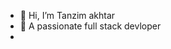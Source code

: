 - 👋 Hi, I’m Tanzim akhtar
- 👀 A passionate  full stack devloper
- 

<!---
Tami678/Tami678 is a ✨ special ✨ repository because its `README.md` (this file) appears on your GitHub profile.
You can click the Preview link to take a look at your changes.
--->
